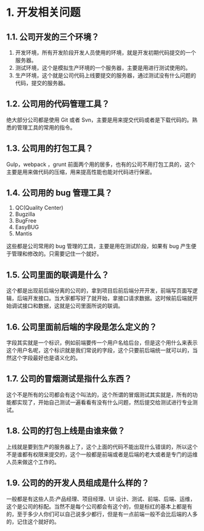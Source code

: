 # 1. 开发相关问题

## 1.1. 公司开发的三个环境？

1. 开发环境，所有开发阶段开发人员使用的环境，就是开发初期代码提交的一个服务器。
2. 测试环境，这个是模拟生产环境的一个服务器，主要是用进行测试使用的。
3. 生产环境，这个就是公司代码上线要提交的服务器，通过测试没有什么问题的代码，提交的服务器。

## 1.2. 公司用的代码管理工具？

绝大部分公司都是使用 Git 或者 Svn，主要是用来提交代码或者是下载代码的。熟悉的管理工具的常用的指令。

## 1.3. 公司用的打包工具？

Gulp，webpack ，grunt 前面两个用的居多，也有的公司不用打包工具的，这个主要是用来做代码的压缩，用来提高性能也能对代码进行保密。

## 1.4. 公司用的 bug 管理工具？

1. QC(Quality Center)
2. Bugzilla
3. BugFree
4. EasyBUG
5. Mantis

这些都是公司常用的 bug 管理的工具，主要是用在测试阶段，如果有 bug 产生便于管理和修改的。只需要记住一个就好。

## 1.5. 公司里面的联调是什么？

这个都是出现前后端分离的公司的，拿到项目后前后端分开开发，前端写页面写逻辑，后端开发接口。当大家都写好了就开始，拿接口请求数据。这时候前后端就开始调试接口和数据，这就是公司里面所说的联调。

## 1.6. 公司里面前后端的字段是怎么定义的？

字段其实就是一个标识，例如前端要传一个用户名给后台，但是这个用什么来表示这个用户名呢，这个标识就是我们常说的字段，这个只要前后端统一就可以的，当然这个字段最好也是语义化的。

## 1.7. 公司的冒烟测试是指什么东西？

这个不是所有的公司都会有这个叫法的，这个所谓的冒烟测试其实就是，所有的功能都实现了，开始自己测试一遍看看有没有什么问题，然后提交给测试进行专业测试。

## 1.8. 公司的打包上线是由谁来做？

上线就是要到生产的服务器上了，这个上面的代码不能出现什么错误的，所以这个不是谁都有权限来提交的，这个一般都是前端或者是后端的老大或者是专门的运维人员来做这个工作的。

## 1.9. 公司的的开发人员组成是什么样的？

一般都是有这些人员:产品经理、项目经理、UI 设计、测试、前端、后端、运维，这个是公司的标配。当然不是每个公司都会有这个的，但是标红的基本上都是有的，至于多少人你们可以自己说多少都行，但是有一点前端一般不会比后端的人多的，记住这个就好的。
